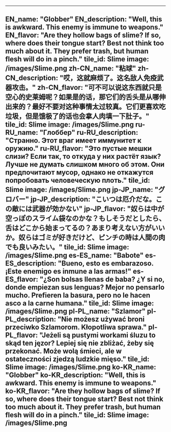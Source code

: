 ---

EN_name: "Globber"
EN_description: "Well, this is awkward.  This enemy is immune to weapons."
EN_flavor: "Are they hollow bags of slime? If so, where does their tongue start? Best not think too much about it. They prefer trash, but human flesh will do in a pinch."
tile_id: Slime
image: /images/Slime.png
zh-CN_name: "粘球"
zh-CN_description: "哎，这就麻烦了。这名敌人免疫武器攻击。"
zh-CN_flavor: "可不可以说这东西就只是空心的史莱姆呢？如果是的话，那它们的舌头是从哪伸出来的？最好不要对这种事情太过较真。它们更喜欢吃垃圾，但是饿极了的话也会拿人肉填一下肚子。"
tile_id: Slime
image: /images/Slime.png
ru-RU_name: "Глоббер"
ru-RU_description: "Странно. Этот враг имеет иммунитет к оружию."
ru-RU_flavor: "Это пустые мешки слизи? Если так, то откуда у них растёт язык? Лучше не думать слишком много об этом. Они предпочитают мусор, однако не откажутся попробовать человеческую плоть."
tile_id: Slime
image: /images/Slime.png
jp-JP_name: "グロバー"
jp-JP_description: "こいつは厄介だな。この敵には武器が効かない"
jp-JP_flavor: "奴らは中が空っぽのスライム袋なのかな？もしそうだとしたら、舌はどこから始まってるの？あまり考えない方がいいか。奴らはゴミが好きだけど、ピンチの時は人間の肉でも良いみたい。"
tile_id: Slime
image: /images/Slime.png
es-ES_name: "Babote"
es-ES_description: "Bueno, esto es embarazoso. ¡Este enemigo es inmune a las armas!"
es-ES_flavor: "¿Son bolsas llenas de baba? ¿Y si no, donde empiezan sus lenguas? Mejor no pensarlo mucho. Prefieren la basura, pero no le hacen asco a la carne humana."
tile_id: Slime
image: /images/Slime.png
pl-PL_name: "Szlamor"
pl-PL_description: "Nie możesz używać broni przeciwko Szlamorom. Kłopotliwa sprawa."
pl-PL_flavor: "Jeżeli są pustymi workami śluzu to skąd ten jęzor? Lepiej się nie zbliżać, żeby się przekonać. Może wolą śmieci, ale w ostateczności zjedzą ludzkie mięso."
tile_id: Slime
image: /images/Slime.png
ko-KR_name: "Globber"
ko-KR_description: "Well, this is awkward.  This enemy is immune to weapons."
ko-KR_flavor: "Are they hollow bags of slime? If so, where does their tongue start? Best not think too much about it. They prefer trash, but human flesh will do in a pinch."
tile_id: Slime
image: /images/Slime.png
---